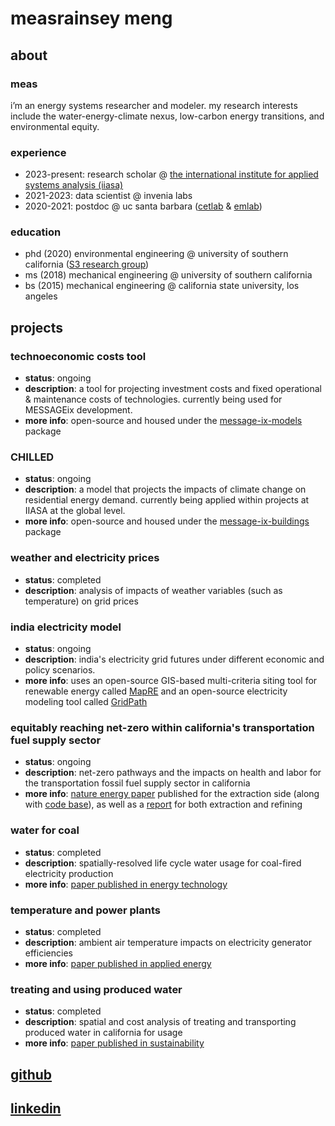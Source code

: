 # measrainsey meng
## about
### meas
i’m an energy systems researcher and modeler. my research interests include the water-energy-climate nexus, low-carbon energy transitions, and environmental equity.

### experience
- 2023-present: research scholar @ [the international institute for applied systems analysis (iiasa)](https://iiasa.ac.at/)
- 2021-2023: data scientist @ invenia labs
- 2020-2021: postdoc @ uc santa barbara ([cetlab](https://cetlab.es.ucsb.edu/) & [emlab](https://emlab.ucsb.edu/))

### education
- phd (2020) environmental engineering @ university of southern california ([S3 research group](https://s3research.usc.edu/))
- ms (2018) mechanical engineering @ university of southern california
- bs (2015) mechanical engineering @ california state university, los angeles

## projects

### technoeconomic costs tool
- <b>status</b>: ongoing
- <b>description</b>: a tool for projecting investment costs and fixed operational & maintenance costs of technologies. currently being used for MESSAGEix development.
- <b>more info</b>: open-source and housed under the [message-ix-models](https://github.com/iiasa/message-ix-models) package

### CHILLED
- <b>status</b>: ongoing
- <b>description</b>: a model that projects the impacts of climate change on residential energy demand. currently being applied within projects at IIASA at the global level. 
- <b>more info</b>: open-source and housed under the [message-ix-buildings](https://github.com/iiasa/message-ix-buildings) package

### weather and electricity prices
- <b>status</b>: completed
- <b>description</b>: analysis of impacts of weather variables (such as temperature) on grid prices

### india electricity model
- <b>status</b>: ongoing
- <b>description</b>: india's electricity grid futures under different economic and policy scenarios.
- <b>more info</b>: uses an open-source GIS-based multi-criteria siting tool for renewable energy called [MapRE](https://github.com/cetlab-ucsb/mapre) and an open-source electricity modeling tool called [GridPath](https://github.com/blue-marble/gridpath)

### equitably reaching net-zero within california's transportation fuel supply sector
- <b>status</b>: ongoing
- <b>description</b>: net-zero pathways and the impacts on health and labor for the transportation fossil fuel supply sector in california
- <b>more info</b>: [nature energy paper](https://www.nature.com/articles/s41560-023-01259-y) published for the extraction side (along with [code base](https://github.com/emlab-ucsb/ca-transport-supply-decarb)), as well as a [report](https://zenodo.org/records/4707966#.YIBua-hKhaR) for both extraction and refining

### water for coal
- <b>status</b>: completed
- <b>description</b>: spatially-resolved life cycle water usage for coal-fired electricity production
- <b>more info</b>: [paper published in energy technology](https://onlinelibrary.wiley.com/doi/full/10.1002/ente.201901497)

### temperature and power plants
- <b>status</b>: completed
- <b>description</b>: ambient air temperature impacts on electricity generator efficiencies
- <b>more info</b>: [paper published in applied energy](https://www.sciencedirect.com/science/article/pii/S0306261919311602)

### treating and using produced water
- <b>status</b>: completed
- <b>description</b>: spatial and cost analysis of treating and transporting produced water in california for usage
- <b>more info</b>: [paper published in sustainability](https://www.mdpi.com/2071-1050/8/12/1318)

## [github](https://github.com/measrainsey)

## [linkedin](https://linkedin.com/in/measrainsey)
